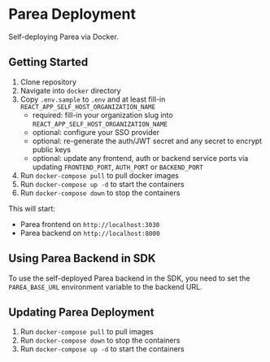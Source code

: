 # Parea Deployment

Self-deploying Parea via Docker.

## Getting Started

1. Clone repository
2. Navigate into `docker` directory
3. Copy `.env.sample` to `.env` and at least fill-in `REACT_APP_SELF_HOST_ORGANIZATION_NAME`
   - required: fill-in your organization slug into `REACT_APP_SELF_HOST_ORGANIZATION_NAME`
   - optional: configure your SSO provider
   - optional: re-generate the auth/JWT secret and any secret to encrypt public keys
   - optional: update any frontend, auth or backend service ports via updating `FRONTEND_PORT`, `AUTH_PORT` or `BACKEND_PORT`
4. Run `docker-compose pull` to pull docker images
5. Run `docker-compose up -d` to start the containers 
6. Run `docker-compose down` to stop the containers

This will start:
- Parea frontend on `http://localhost:3030`
- Parea backend on `http://localhost:8000`

## Using Parea Backend in SDK

To use the self-deployed Parea backend in the SDK, you need to set the `PAREA_BASE_URL` environment variable to the backend URL.

## Updating Parea Deployment

1. Run `docker-compose pull` to pull images
2. Run `docker-compose down` to stop the containers
3. Run `docker-compose up -d` to start the containers